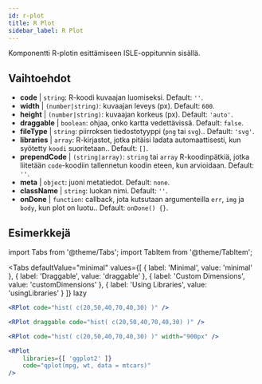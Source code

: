 ```yaml
---
id: r-plot
title: R Plot
sidebar_label: R Plot
---
```


Komponentti R-plotin esittämiseen ISLE-oppitunnin sisällä.

## Vaihtoehdot

* __code__ | `string`: R-koodi kuvaajan luomiseksi. Default: `''`.
* __width__ | `(number|string)`: kuvaajan leveys (px). Default: `600`.
* __height__ | `(number|string)`: kuvaajan korkeus (px). Default: `'auto'`.
* __draggable__ | `boolean`: ohjaa, onko kartta vedettävissä. Default: `false`.
* __fileType__ | `string`: piirroksen tiedostotyyppi (`png` tai `svg`).. Default: `'svg'`.
* __libraries__ | `array`: R-kirjastot, jotka pitäisi ladata automaattisesti, kun syötetty `koodi` suoritetaan.. Default: `[]`.
* __prependCode__ | `(string|array)`: `string` tai `array` R-koodinpätkiä, jotka liitetään `code`-koodiin tallennetun koodin eteen, kun arvioidaan. Default: `''`.
* __meta__ | `object`: juoni metatiedot. Default: `none`.
* __className__ | `string`: luokan nimi. Default: `''`.
* __onDone__ | `function`: callback, jota kutsutaan argumenteilla `err`, `img` ja `body`, kun plot on luotu.. Default: `onDone() {}`.


## Esimerkkejä

import Tabs from '@theme/Tabs';
import TabItem from '@theme/TabItem';

<Tabs
    defaultValue="minimal"
    values={[
        { label: 'Minimal', value: 'minimal' },
        { label: 'Draggable', value: 'draggable' },
        { label: 'Custom Dimensions', value: 'customDimensions' },
        { label: 'Using Libraries', value: 'usingLibraries' }
    ]}
    lazy
>

<TabItem value="minimal" >

```jsx live
<RPlot code="hist( c(20,50,40,70,40,30) )" />
```

</TabItem>

<TabItem value="draggable" >

```jsx live
<RPlot draggable code="hist( c(20,50,40,70,40,30) )" />
```

</TabItem>

<TabItem value="customDimensions" >

```jsx live
<RPlot code="hist( c(20,50,40,70,40,30) )" width="900px" />
```

</TabItem>

<TabItem value="usingLibraries" >

```jsx live
<RPlot 
    libraries={[ 'ggplot2' ]}
    code="qplot(mpg, wt, data = mtcars)" 
/>
```

</TabItem>

</Tabs>
